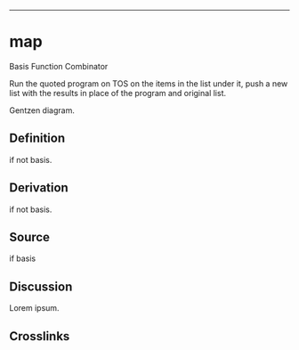 ------------------------------------------------------------------------

# map

Basis Function Combinator

Run the quoted program on TOS on the items in the list under it, push a
new list with the results in place of the program and original list.

Gentzen diagram.

## Definition

if not basis.

## Derivation

if not basis.

## Source

if basis

## Discussion

Lorem ipsum.

## Crosslinks
